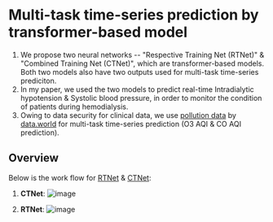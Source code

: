 # Multi-task time-series prediction by transformer-based model
1. We propose two neural networks -- "Respective Training Net (RTNet)" & "Combined Training Net (CTNet)", which are transformer-based models. Both two models also have two outputs used for multi-task time-series prediciton.
2. In my paper, we used the two models to predict real-time Intradialytic hypotension & Systolic blood pressure, in order to monitor the condition of patients during hemodialysis.
3. Owing to data security for clinical data, we use [pollution data](https://data.world/data-society/us-air-pollution-data) by [data.world](https://data.world/) for multi-task time-series prediction (O3 AQI & CO AQI prediction).

## Overview
Below is the work flow for [RTNet](https://github.com/chris-ym/multi-task-time-series-prediction/blob/main/models/RTNet.py) & [CTNet](https://github.com/chris-ym/multi-task-time-series-prediction/blob/main/models/CTNet.py):

1. **CTNet**:
![image](https://github.com/chris-ym/multi-task-time-series-prediction/blob/main/utils/pictures/CTNet_workflow.png)

2. **RTNet**:
![image](https://github.com/chris-ym/multi-task-time-series-prediction/blob/main/utils/pictures/RTNet_workflow.png)
